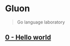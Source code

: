 # Gluon

> Go language laboratory

## [0 - Hello world](https://github.com/AtomicBuilders/gluon/blob/main/docs/0-hello-world.md)

